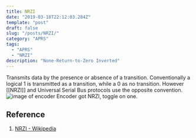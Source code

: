 ```yaml
---
title: NRZI
date: "2019-03-18T22:12:03.284Z"
template: "post"
draft: false
slug: "/posts/NRZI/"
category: "APRS"
tags:
  - "APRS"
  - "NRZI"
description: "None-Return-to-Zero Inverted"
---
```


Transmits data by the presence or absence of a transition.
Conventionally a logical 1 is transmitted as a transition, while a 0 as no transition. However [[NRZI]] and Universal Serial Bus protocols use the opposite convention.
![image of encoder](/media/Nrzi_encoder.png)
Encoder got NRZI, toggle on one.

## Reference
1. [NRZI - Wikipedia](https://en.wikipedia.org/wiki/Non-return-to-zero#NRZI)